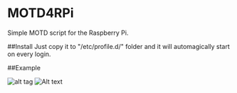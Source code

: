 # MOTD4RPi
Simple MOTD script for the Raspberry Pi.

##Install
Just copy it to "/etc/profile.d/" folder and it will automagically start on every login.

##Example

![alt tag](https://github.com/etxahun/MOTD4RPi/edit/master/MOTD_screenshot.jpg)
![Alt text](https://raw.githubusercontent.com/etxahun/MOTD4RPi/master/MOTD_screenshot.jpg "Optional Title")
